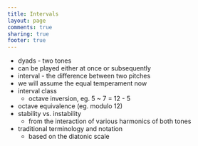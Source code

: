 ```yaml
---
title: Intervals
layout: page
comments: true
sharing: true
footer: true
---
```


- dyads - two tones
- can be played either at once or subsequently
- interval - the difference between two pitches
- we will assume the equal temperament now
- interval class
	- octave inversion, eg. 5 ~ 7 = 12 - 5
- octave equivalence (eg. modulo 12)
- stability vs. instability
	- from the interaction of various harmonics of both tones
- traditional terminology and notation
	- based on the diatonic scale
